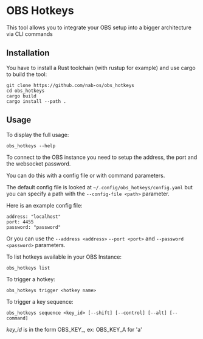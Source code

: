 # OBS Hotkeys
This tool allows you to integrate your OBS setup into a bigger architecture via CLI commands


## Installation
You have to install a Rust toolchain (with rustup for example) and use cargo to build the tool:
```
git clone https://github.com/nab-os/obs_hotkeys
cd obs_hotkeys
cargo build
cargo install --path .
```


## Usage
To display the full usage:
```
obs_hotkeys --help
```

To connect to the OBS instance you need to setup the address, the port and the websocket password.

You can do this with a config file or with command parameters.

The default config file is looked at `~/.config/obs_hotkeys/config.yaml` but you can specify a path with the `--config-file <path>` parameter.

Here is an example config file:
```
address: "localhost"
port: 4455
password: "password"
```

Or you can use the `--address <address>` `--port <port>` and `--password <password>` parameters.


To list hotkeys available in your OBS Instance:
```
obs_hotkeys list 
```


To trigger a hotkey:
```
obs_hotkeys trigger <hotkey name>
```

To trigger a key sequence:
```
obs_hotkeys sequence <key_id> [--shift] [--control] [--alt] [--command]
```

*key_id* is in the form OBS_KEY_<KEY>, ex: OBS_KEY_A for 'a'

